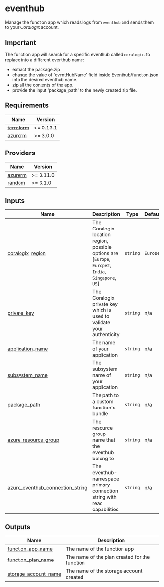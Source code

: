 # eventhub

Manage the function app which reads logs from `eventhub` and sends them to your *Coralogix* account.

## Important

The function app will search for a specific eventhub called `coralogix`.
to replace into a different eventhub name:

* extract the package.zip
* change the value of 'eventHubName' field inside Eventhub/function.json into the desired eventhub name.
* zip all the contents of the app.
* provide the input 'package_path' to the newly created zip file.

## Requirements

| Name | Version |
|------|---------|
| <a name="requirement_terraform"></a> [terraform](#requirement\_terraform) | >= 0.13.1 |
| <a name="requirement_azurerm"></a> [azurerm](#requirement\_azurerm) | >= 3.0.0 |

## Providers

| Name | Version |
|------|---------|
| <a name="provider_azurerm"></a> [azurerm](#provider\_azurerm) | >= 3.11.0 |
| <a name="provider_random"></a> [random](#provider\_random) | >= 3.1.0 |

## Inputs

| Name | Description | Type | Default | Required |
|------|-------------|------|---------|:--------:|
| <a name="input_coralogix_region"></a> [coralogix\_region](#input\_coralogix\_region) | The Coralogix location region, possible options are [`Europe`, `Europe2`, `India`, `Singapore`, `US`] | `string` | `Europe` | no |
| <a name="input_private_key"></a> [private\_key](#input\_private\_key) | The Coralogix private key which is used to validate your authenticity | `string` | n/a | yes |
| <a name="input_application_name"></a> [application\_name](#input\_application\_name) | The name of your application | `string` | n/a | yes |
| <a name="input_subsystem_name"></a> [subsystem\_name](#input\_subsystem\_name) | The subsystem name of your application | `string` | n/a | yes |
| <a name="input_package_path"></a> [package\_path](#input\_package\_path) | The path to a custom function's bundle | `string` | n/a | no |
| <a name="input_azure_resource_group"></a> [azure\_resource\_group](#input\_azure\_resource\_group) | The resource group name that the eventhub belong to | `string` | n/a | yes |
| <a name="input_azure_eventhub_namespace_connection_string_primary"></a> [azure\_eventhub\_connection\_string](#input\_azure\_eventhub\_namespace\_connection\_string\_primary) | The eventhub-namespace primary connection string with read capabilities | `string` | n/a | yes |

## Outputs

| Name | Description |
|------|-------------|
| <a name="output_function_app_name"></a> [function\_app\_name](#output\_function\_app\_name) | The name of the function app |
| <a name="output_function_plan_name"></a> [function\_plan\_name](#output\_function\_plan\_name) | The name of the plan created for the function |
| <a name="output_storage_account_name"></a> [storage\_account\_name](#output\_storage\_account\_name) | The name of the storage account created |
